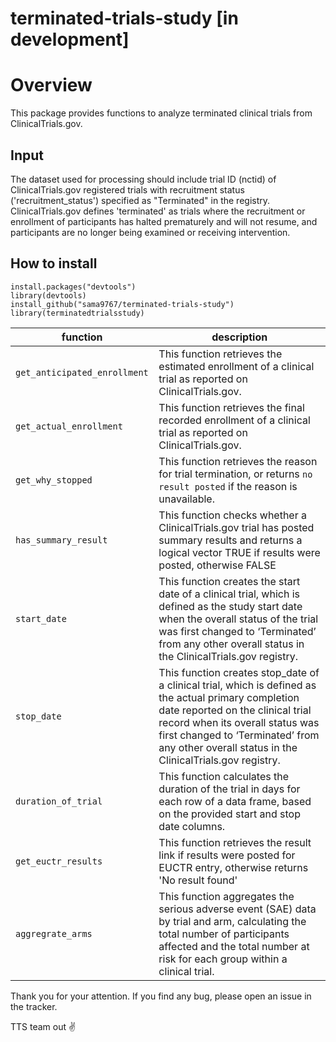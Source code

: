 # terminated-trials-study  [in development]

# Overview
This package provides functions to analyze terminated clinical trials from ClinicalTrials.gov.

## Input
The dataset used for processing should include trial ID (nctid) of ClinicalTrials.gov registered trials with recruitment status ('recruitment_status') specified as "Terminated" in the registry. ClinicalTrials.gov defines 'terminated' as trials where the recruitment or enrollment of participants has halted prematurely and will not resume, and participants are no longer being examined or receiving intervention. 

## How to install
```{r}
install.packages("devtools")
library(devtools)
install_github("sama9767/terminated-trials-study")
library(terminatedtrialsstudy)
```
|function|description|
|----|----|
|`get_anticipated_enrollment `|This function retrieves the estimated enrollment of a clinical trial as reported on ClinicalTrials.gov.|
|`get_actual_enrollment` |This function retrieves the final recorded enrollment of a clinical trial as reported on ClinicalTrials.gov. |
|`get_why_stopped`| This function retrieves the reason for trial termination, or returns `no result posted` if the reason is unavailable.|
|`has_summary_result`|This function checks whether a ClinicalTrials.gov trial has posted summary results and returns a logical vector TRUE if results were posted, otherwise FALSE|
|`start_date`|This function creates the start date of a clinical trial, which is defined as the study start date when the overall status of the trial was first changed to ‘Terminated’ from any other overall status in the ClinicalTrials.gov registry.|
|`stop_date`|This function creates stop_date of a clinical trial, which is defined as the actual primary completion date reported on the clinical trial record when its overall status was first changed to ‘Terminated’ from any other overall status in the ClinicalTrials.gov registry.|
|`duration_of_trial`|This function calculates the duration of the trial in days for each row of a data frame, based on the provided start and stop date columns.|
|`get_euctr_results`|This function retrieves the result link if results were posted for EUCTR entry, otherwise returns 'No result found'|
|`aggregrate_arms`|This function aggregates the serious adverse event (SAE) data by trial and arm, calculating the total number of participants affected and the total number at risk for each group within a clinical trial.|

 Thank you for your attention. If you find any bug, please open an issue in the tracker.

TTS team out ✌️


